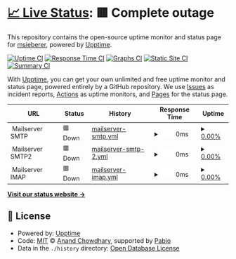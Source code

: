 # [📈 Live Status](https://msieberer.github.io/monitor): <!--live status--> **🟥 Complete outage**

This repository contains the open-source uptime monitor and status page for [msieberer](https://msieberer.github.io/monitor), powered by [Upptime](https://github.com/upptime/upptime).

[![Uptime CI](https://github.com/msieberer/monitor/workflows/Uptime%20CI/badge.svg)](https://github.com/msieberer/monitor/actions?query=workflow%3A%22Uptime+CI%22)
[![Response Time CI](https://github.com/msieberer/monitor/workflows/Response%20Time%20CI/badge.svg)](https://github.com/msieberer/monitor/actions?query=workflow%3A%22Response+Time+CI%22)
[![Graphs CI](https://github.com/msieberer/monitor/workflows/Graphs%20CI/badge.svg)](https://github.com/msieberer/monitor/actions?query=workflow%3A%22Graphs+CI%22)
[![Static Site CI](https://github.com/msieberer/monitor/workflows/Static%20Site%20CI/badge.svg)](https://github.com/msieberer/monitor/actions?query=workflow%3A%22Static+Site+CI%22)
[![Summary CI](https://github.com/msieberer/monitor/workflows/Summary%20CI/badge.svg)](https://github.com/msieberer/monitor/actions?query=workflow%3A%22Summary+CI%22)

With [Upptime](https://upptime.js.org), you can get your own unlimited and free uptime monitor and status page, powered entirely by a GitHub repository. We use [Issues](https://github.com/msieberer/monitor/issues) as incident reports, [Actions](https://github.com/msieberer/monitor/actions) as uptime monitors, and [Pages](https://msieberer.github.io/monitor) for the status page.

<!--start: status pages-->
<!-- This summary is generated by Upptime (https://github.com/upptime/upptime) -->
<!-- Do not edit this manually, your changes will be overwritten -->
<!-- prettier-ignore -->
| URL | Status | History | Response Time | Uptime |
| --- | ------ | ------- | ------------- | ------ |
| <img alt="" src="https://icons.duckduckgo.com/ip3/null.ico" height="13"> Mailserver SMTP | 🟥 Down | [mailserver-smtp.yml](https://github.com/msieberer/monitor/commits/HEAD/history/mailserver-smtp.yml) | <details><summary><img alt="Response time graph" src="./graphs/mailserver-smtp/response-time-week.png" height="20"> 0ms</summary><br><a href="https://msieberer.github.io/monitor/history/mailserver-smtp"><img alt="Response time 123" src="https://img.shields.io/endpoint?url=https%3A%2F%2Fraw.githubusercontent.com%2Fmsieberer%2Fmonitor%2FHEAD%2Fapi%2Fmailserver-smtp%2Fresponse-time.json"></a><br><a href="https://msieberer.github.io/monitor/history/mailserver-smtp"><img alt="24-hour response time 0" src="https://img.shields.io/endpoint?url=https%3A%2F%2Fraw.githubusercontent.com%2Fmsieberer%2Fmonitor%2FHEAD%2Fapi%2Fmailserver-smtp%2Fresponse-time-day.json"></a><br><a href="https://msieberer.github.io/monitor/history/mailserver-smtp"><img alt="7-day response time 0" src="https://img.shields.io/endpoint?url=https%3A%2F%2Fraw.githubusercontent.com%2Fmsieberer%2Fmonitor%2FHEAD%2Fapi%2Fmailserver-smtp%2Fresponse-time-week.json"></a><br><a href="https://msieberer.github.io/monitor/history/mailserver-smtp"><img alt="30-day response time 0" src="https://img.shields.io/endpoint?url=https%3A%2F%2Fraw.githubusercontent.com%2Fmsieberer%2Fmonitor%2FHEAD%2Fapi%2Fmailserver-smtp%2Fresponse-time-month.json"></a><br><a href="https://msieberer.github.io/monitor/history/mailserver-smtp"><img alt="1-year response time 123" src="https://img.shields.io/endpoint?url=https%3A%2F%2Fraw.githubusercontent.com%2Fmsieberer%2Fmonitor%2FHEAD%2Fapi%2Fmailserver-smtp%2Fresponse-time-year.json"></a></details> | <details><summary><a href="https://msieberer.github.io/monitor/history/mailserver-smtp">0.00%</a></summary><a href="https://msieberer.github.io/monitor/history/mailserver-smtp"><img alt="All-time uptime 49.64%" src="https://img.shields.io/endpoint?url=https%3A%2F%2Fraw.githubusercontent.com%2Fmsieberer%2Fmonitor%2FHEAD%2Fapi%2Fmailserver-smtp%2Fuptime.json"></a><br><a href="https://msieberer.github.io/monitor/history/mailserver-smtp"><img alt="24-hour uptime 0.00%" src="https://img.shields.io/endpoint?url=https%3A%2F%2Fraw.githubusercontent.com%2Fmsieberer%2Fmonitor%2FHEAD%2Fapi%2Fmailserver-smtp%2Fuptime-day.json"></a><br><a href="https://msieberer.github.io/monitor/history/mailserver-smtp"><img alt="7-day uptime 0.00%" src="https://img.shields.io/endpoint?url=https%3A%2F%2Fraw.githubusercontent.com%2Fmsieberer%2Fmonitor%2FHEAD%2Fapi%2Fmailserver-smtp%2Fuptime-week.json"></a><br><a href="https://msieberer.github.io/monitor/history/mailserver-smtp"><img alt="30-day uptime 0.00%" src="https://img.shields.io/endpoint?url=https%3A%2F%2Fraw.githubusercontent.com%2Fmsieberer%2Fmonitor%2FHEAD%2Fapi%2Fmailserver-smtp%2Fuptime-month.json"></a><br><a href="https://msieberer.github.io/monitor/history/mailserver-smtp"><img alt="1-year uptime 49.64%" src="https://img.shields.io/endpoint?url=https%3A%2F%2Fraw.githubusercontent.com%2Fmsieberer%2Fmonitor%2FHEAD%2Fapi%2Fmailserver-smtp%2Fuptime-year.json"></a></details>
| <img alt="" src="https://icons.duckduckgo.com/ip3/null.ico" height="13"> Mailserver SMTP2 | 🟥 Down | [mailserver-smtp-2.yml](https://github.com/msieberer/monitor/commits/HEAD/history/mailserver-smtp-2.yml) | <details><summary><img alt="Response time graph" src="./graphs/mailserver-smtp-2/response-time-week.png" height="20"> 0ms</summary><br><a href="https://msieberer.github.io/monitor/history/mailserver-smtp-2"><img alt="Response time 119" src="https://img.shields.io/endpoint?url=https%3A%2F%2Fraw.githubusercontent.com%2Fmsieberer%2Fmonitor%2FHEAD%2Fapi%2Fmailserver-smtp-2%2Fresponse-time.json"></a><br><a href="https://msieberer.github.io/monitor/history/mailserver-smtp-2"><img alt="24-hour response time 0" src="https://img.shields.io/endpoint?url=https%3A%2F%2Fraw.githubusercontent.com%2Fmsieberer%2Fmonitor%2FHEAD%2Fapi%2Fmailserver-smtp-2%2Fresponse-time-day.json"></a><br><a href="https://msieberer.github.io/monitor/history/mailserver-smtp-2"><img alt="7-day response time 0" src="https://img.shields.io/endpoint?url=https%3A%2F%2Fraw.githubusercontent.com%2Fmsieberer%2Fmonitor%2FHEAD%2Fapi%2Fmailserver-smtp-2%2Fresponse-time-week.json"></a><br><a href="https://msieberer.github.io/monitor/history/mailserver-smtp-2"><img alt="30-day response time 0" src="https://img.shields.io/endpoint?url=https%3A%2F%2Fraw.githubusercontent.com%2Fmsieberer%2Fmonitor%2FHEAD%2Fapi%2Fmailserver-smtp-2%2Fresponse-time-month.json"></a><br><a href="https://msieberer.github.io/monitor/history/mailserver-smtp-2"><img alt="1-year response time 119" src="https://img.shields.io/endpoint?url=https%3A%2F%2Fraw.githubusercontent.com%2Fmsieberer%2Fmonitor%2FHEAD%2Fapi%2Fmailserver-smtp-2%2Fresponse-time-year.json"></a></details> | <details><summary><a href="https://msieberer.github.io/monitor/history/mailserver-smtp-2">0.00%</a></summary><a href="https://msieberer.github.io/monitor/history/mailserver-smtp-2"><img alt="All-time uptime 7.93%" src="https://img.shields.io/endpoint?url=https%3A%2F%2Fraw.githubusercontent.com%2Fmsieberer%2Fmonitor%2FHEAD%2Fapi%2Fmailserver-smtp-2%2Fuptime.json"></a><br><a href="https://msieberer.github.io/monitor/history/mailserver-smtp-2"><img alt="24-hour uptime 0.00%" src="https://img.shields.io/endpoint?url=https%3A%2F%2Fraw.githubusercontent.com%2Fmsieberer%2Fmonitor%2FHEAD%2Fapi%2Fmailserver-smtp-2%2Fuptime-day.json"></a><br><a href="https://msieberer.github.io/monitor/history/mailserver-smtp-2"><img alt="7-day uptime 0.00%" src="https://img.shields.io/endpoint?url=https%3A%2F%2Fraw.githubusercontent.com%2Fmsieberer%2Fmonitor%2FHEAD%2Fapi%2Fmailserver-smtp-2%2Fuptime-week.json"></a><br><a href="https://msieberer.github.io/monitor/history/mailserver-smtp-2"><img alt="30-day uptime 0.00%" src="https://img.shields.io/endpoint?url=https%3A%2F%2Fraw.githubusercontent.com%2Fmsieberer%2Fmonitor%2FHEAD%2Fapi%2Fmailserver-smtp-2%2Fuptime-month.json"></a><br><a href="https://msieberer.github.io/monitor/history/mailserver-smtp-2"><img alt="1-year uptime 7.93%" src="https://img.shields.io/endpoint?url=https%3A%2F%2Fraw.githubusercontent.com%2Fmsieberer%2Fmonitor%2FHEAD%2Fapi%2Fmailserver-smtp-2%2Fuptime-year.json"></a></details>
| <img alt="" src="https://icons.duckduckgo.com/ip3/null.ico" height="13"> Mailserver IMAP | 🟥 Down | [mailserver-imap.yml](https://github.com/msieberer/monitor/commits/HEAD/history/mailserver-imap.yml) | <details><summary><img alt="Response time graph" src="./graphs/mailserver-imap/response-time-week.png" height="20"> 0ms</summary><br><a href="https://msieberer.github.io/monitor/history/mailserver-imap"><img alt="Response time 117" src="https://img.shields.io/endpoint?url=https%3A%2F%2Fraw.githubusercontent.com%2Fmsieberer%2Fmonitor%2FHEAD%2Fapi%2Fmailserver-imap%2Fresponse-time.json"></a><br><a href="https://msieberer.github.io/monitor/history/mailserver-imap"><img alt="24-hour response time 0" src="https://img.shields.io/endpoint?url=https%3A%2F%2Fraw.githubusercontent.com%2Fmsieberer%2Fmonitor%2FHEAD%2Fapi%2Fmailserver-imap%2Fresponse-time-day.json"></a><br><a href="https://msieberer.github.io/monitor/history/mailserver-imap"><img alt="7-day response time 0" src="https://img.shields.io/endpoint?url=https%3A%2F%2Fraw.githubusercontent.com%2Fmsieberer%2Fmonitor%2FHEAD%2Fapi%2Fmailserver-imap%2Fresponse-time-week.json"></a><br><a href="https://msieberer.github.io/monitor/history/mailserver-imap"><img alt="30-day response time 0" src="https://img.shields.io/endpoint?url=https%3A%2F%2Fraw.githubusercontent.com%2Fmsieberer%2Fmonitor%2FHEAD%2Fapi%2Fmailserver-imap%2Fresponse-time-month.json"></a><br><a href="https://msieberer.github.io/monitor/history/mailserver-imap"><img alt="1-year response time 117" src="https://img.shields.io/endpoint?url=https%3A%2F%2Fraw.githubusercontent.com%2Fmsieberer%2Fmonitor%2FHEAD%2Fapi%2Fmailserver-imap%2Fresponse-time-year.json"></a></details> | <details><summary><a href="https://msieberer.github.io/monitor/history/mailserver-imap">0.00%</a></summary><a href="https://msieberer.github.io/monitor/history/mailserver-imap"><img alt="All-time uptime 49.64%" src="https://img.shields.io/endpoint?url=https%3A%2F%2Fraw.githubusercontent.com%2Fmsieberer%2Fmonitor%2FHEAD%2Fapi%2Fmailserver-imap%2Fuptime.json"></a><br><a href="https://msieberer.github.io/monitor/history/mailserver-imap"><img alt="24-hour uptime 0.00%" src="https://img.shields.io/endpoint?url=https%3A%2F%2Fraw.githubusercontent.com%2Fmsieberer%2Fmonitor%2FHEAD%2Fapi%2Fmailserver-imap%2Fuptime-day.json"></a><br><a href="https://msieberer.github.io/monitor/history/mailserver-imap"><img alt="7-day uptime 0.00%" src="https://img.shields.io/endpoint?url=https%3A%2F%2Fraw.githubusercontent.com%2Fmsieberer%2Fmonitor%2FHEAD%2Fapi%2Fmailserver-imap%2Fuptime-week.json"></a><br><a href="https://msieberer.github.io/monitor/history/mailserver-imap"><img alt="30-day uptime 0.00%" src="https://img.shields.io/endpoint?url=https%3A%2F%2Fraw.githubusercontent.com%2Fmsieberer%2Fmonitor%2FHEAD%2Fapi%2Fmailserver-imap%2Fuptime-month.json"></a><br><a href="https://msieberer.github.io/monitor/history/mailserver-imap"><img alt="1-year uptime 49.64%" src="https://img.shields.io/endpoint?url=https%3A%2F%2Fraw.githubusercontent.com%2Fmsieberer%2Fmonitor%2FHEAD%2Fapi%2Fmailserver-imap%2Fuptime-year.json"></a></details>

<!--end: status pages-->

[**Visit our status website →**](https://msieberer.github.io/monitor)

## 📄 License

- Powered by: [Upptime](https://github.com/upptime/upptime)
- Code: [MIT](./LICENSE) © [Anand Chowdhary](https://anandchowdhary.com), supported by [Pabio](https://pabio.com)
- Data in the `./history` directory: [Open Database License](https://opendatacommons.org/licenses/odbl/1-0/)
